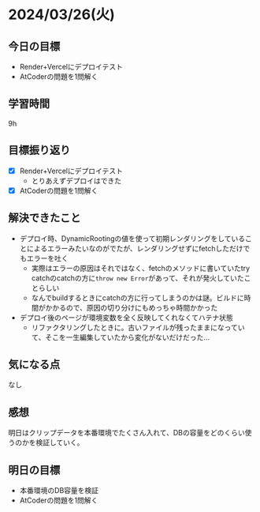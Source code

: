 # 2024/03/26(火)

## 今日の目標
* Render+Vercelにデプロイテスト
* AtCoderの問題を1問解く

## 学習時間
9h

## 目標振り返り
* [x] Render+Vercelにデプロイテスト
  * とりあえずデプロイはできた
* [x] AtCoderの問題を1問解く

## 解決できたこと
* デプロイ時、DynamicRootingの値を使って初期レンダリングをしていることによるエラーみたいなのがでたが、レンダリングせずにfetchしただけでもエラーを吐く
  * 実際はエラーの原因はそれではなく、fetchのメソッドに書いていたtry catchのcatchの方に`throw new Error`があって、それが発火していたことらしい
  * なんでbuildするときにcatchの方に行ってしまうのかは謎。ビルドに時間がかかるので、原因の切り分けにもめっちゃ時間かかった
* デプロイ後のページが環境変数を全く反映してくれなくてハテナ状態
  * リファクタリングしたときに。古いファイルが残ったままになっていて、そこを一生編集していたから変化がないだけだった...

## 気になる点
なし

## 感想
明日はクリップデータを本番環境でたくさん入れて、DBの容量をどのくらい使うのかを検証していく。

## 明日の目標
* 本番環境のDB容量を検証
* AtCoderの問題を1問解く
